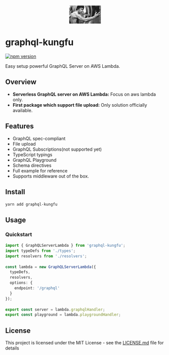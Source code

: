 <p align="center"><img src="https://raw.githubusercontent.com/BranLiang/graphql-kungfu/master/cover.jpg" width="100" /></p>

# graphql-kungfu

[![npm version](https://badge.fury.io/js/graphql-kungfu.svg)](https://badge.fury.io/js/graphql-kungfu)

Easy setup powerful GraphQL Server on AWS Lambda.

## Overview

* **Serverless GraphQL server on AWS Lambda:** Focus on aws lambda only.
* **First package which support file upload:** Only solution officially available.

## Features

* GraphQL spec-compliant
* File upload
* GraphQL Subscriptions(not supported yet)
* TypeScript typings
* GraphQL Playground
* Schema directives
* Full example for reference
* Supports middleware out of the box.

## Install

```sh
yarn add graphql-kungfu
```

## Usage

### Quickstart

```ts
import { GraphQLServerLambda } from 'graphql-kungfu';
import typeDefs from './types';
import resolvers from './resolvers';

const lambda = new GraphQLServerLambda({
  typeDefs,
  resolvers,
  options: {
    endpoint: '/graphql'
  }
});

export const server = lambda.graphqlHandler;
export const playground = lambda.playgroundHandler;
```

## License

This project is licensed under the MIT License - see the [LICENSE.md](LICENSE.md) file for details


